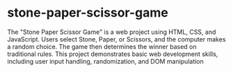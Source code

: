 # stone-paper-scissor-game
The "Stone Paper Scissor Game" is a web project using HTML, CSS, and JavaScript. Users select Stone, Paper, or Scissors, and the computer makes a random choice. The game then determines the winner based on traditional rules. This project demonstrates basic web development skills, including user input handling, randomization, and DOM manipulation
